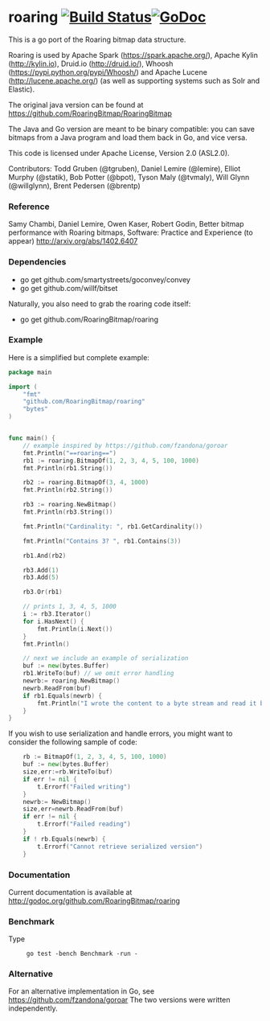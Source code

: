 roaring [![Build Status](https://travis-ci.org/RoaringBitmap/roaring.png)](https://travis-ci.org/RoaringBitmap/roaring)[![GoDoc](https://godoc.org/github.com/RoaringBitmap/roaring?status.svg)](https://godoc.org/github.com/RoaringBitmap/roaring)
=============

This is a go port of the Roaring bitmap data structure. 

Roaring is  used by Apache Spark (https://spark.apache.org/), Apache Kylin (http://kylin.io),
Druid.io (http://druid.io/), Whoosh (https://pypi.python.org/pypi/Whoosh/) 
and  Apache Lucene (http://lucene.apache.org/) (as well as supporting systems
such as Solr and Elastic). 

The original java version can be found at https://github.com/RoaringBitmap/RoaringBitmap

The Java and Go version are meant to be binary compatible: you can save bitmaps
from a Java program and load them back in Go, and vice versa. 


This code is licensed under Apache License, Version 2.0 (ASL2.0). 

Contributors: Todd Gruben (@tgruben), Daniel Lemire (@lemire), Elliot Murphy (@statik), Bob Potter (@bpot), Tyson Maly (@tvmaly), Will Glynn (@willglynn), Brent Pedersen (@brentp) 

### Reference

Samy Chambi, Daniel Lemire, Owen Kaser, Robert Godin, Better bitmap performance with Roaring bitmaps, Software: Practice and Experience (to appear) http://arxiv.org/abs/1402.6407

### Dependencies

  - go get github.com/smartystreets/goconvey/convey
  - go get github.com/willf/bitset

Naturally, you also need to grab the roaring code itself:
  - go get github.com/RoaringBitmap/roaring


### Example

Here is a simplified but complete example:

```go
package main

import (
    "fmt"
    "github.com/RoaringBitmap/roaring"
    "bytes"
)


func main() {
    // example inspired by https://github.com/fzandona/goroar
    fmt.Println("==roaring==")
    rb1 := roaring.BitmapOf(1, 2, 3, 4, 5, 100, 1000)
    fmt.Println(rb1.String())

    rb2 := roaring.BitmapOf(3, 4, 1000)
    fmt.Println(rb2.String())

    rb3 := roaring.NewBitmap()
    fmt.Println(rb3.String())

    fmt.Println("Cardinality: ", rb1.GetCardinality())

    fmt.Println("Contains 3? ", rb1.Contains(3))

    rb1.And(rb2)

    rb3.Add(1)
    rb3.Add(5)

    rb3.Or(rb1)

    // prints 1, 3, 4, 5, 1000
    i := rb3.Iterator()
    for i.HasNext() {
        fmt.Println(i.Next())
    }
    fmt.Println()

    // next we include an example of serialization
    buf := new(bytes.Buffer)
    rb1.WriteTo(buf) // we omit error handling
    newrb:= roaring.NewBitmap()
    newrb.ReadFrom(buf)
    if rb1.Equals(newrb) {
    	fmt.Println("I wrote the content to a byte stream and read it back.")
    }
}
```

If you wish to use serialization and handle errors, you might want to 
consider the following sample of code:

```go
	rb := BitmapOf(1, 2, 3, 4, 5, 100, 1000)
	buf := new(bytes.Buffer)
	size,err:=rb.WriteTo(buf)
	if err != nil {
		t.Errorf("Failed writing")
	}
	newrb:= NewBitmap()
	size,err=newrb.ReadFrom(buf)
	if err != nil {
		t.Errorf("Failed reading")
	}
	if ! rb.Equals(newrb) {
		t.Errorf("Cannot retrieve serialized version")
	}
```




### Documentation

Current documentation is available at http://godoc.org/github.com/RoaringBitmap/roaring

### Benchmark

Type

         go test -bench Benchmark -run -

### Alternative

For an alternative implementation in Go, see https://github.com/fzandona/goroar
The two versions were written independently.
